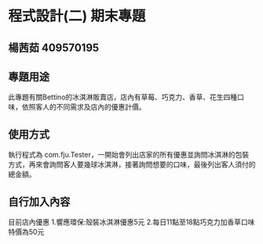 # 程式設計(二) 期末專題
## 楊茜茹 409570195

## 專題用途
 此專題有關Bettino的冰淇淋販賣店，店內有草莓、巧克力、香草、花生四種口味，依照客人的不同需求及店內的優惠計價。

## 使用方式
 執行程式為 com.fju.Tester，一開始會列出店家的所有優惠並詢問冰淇淋的包裝方式，再來會詢問客人要幾球冰淇淋，接著詢問想要的口味，最後列出客人須付的總金額。

## 自行加入內容
 目前店內優惠
 1.響應環保:殼裝冰淇淋優惠5元
 2.每日11點至18點巧克力加香草口味特價為50元
 
